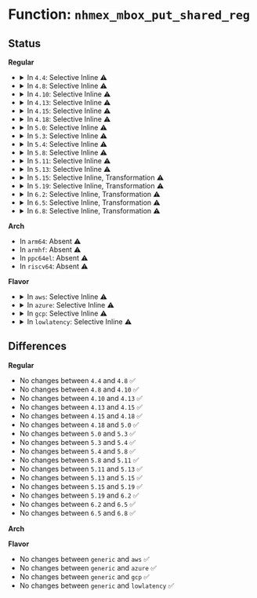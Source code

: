 # Function: <code>nhmex_mbox_put_shared_reg</code>

## Status
<b>Regular</b>
<ul>
<li>
<details>
<summary>In <code>4.4</code>: Selective Inline ⚠️</summary>

```c
void nhmex_mbox_put_shared_reg(struct intel_uncore_box *box, int idx);
```

**Collision:** Unique Static

**Inline:** Selective

**Transformation:** False

**Instances:**

```
In arch/x86/events/intel/uncore_nhmex.c (ffffffff81018150)
Location: arch/x86/events/intel/uncore_nhmex.c:607
Inline: True
Direct callers:
  - arch/x86/events/intel/uncore_nhmex.c:nhmex_mbox_get_constraint
  - arch/x86/events/intel/uncore_nhmex.c:nhmex_mbox_get_constraint
```
**Symbols:**

```
ffffffff81018150-ffffffff81018186: nhmex_mbox_put_shared_reg (STB_LOCAL)
```
</details>
</li>
<li>
<details>
<summary>In <code>4.8</code>: Selective Inline ⚠️</summary>

```c
void nhmex_mbox_put_shared_reg(struct intel_uncore_box *box, int idx);
```

**Collision:** Unique Static

**Inline:** Selective

**Transformation:** False

**Instances:**

```
In arch/x86/events/intel/uncore_nhmex.c (ffffffff810173b0)
Location: arch/x86/events/intel/uncore_nhmex.c:613
Inline: True
Direct callers:
  - arch/x86/events/intel/uncore_nhmex.c:nhmex_mbox_get_constraint
  - arch/x86/events/intel/uncore_nhmex.c:nhmex_mbox_get_constraint
```
**Symbols:**

```
ffffffff810173b0-ffffffff810173e6: nhmex_mbox_put_shared_reg (STB_LOCAL)
```
</details>
</li>
<li>
<details>
<summary>In <code>4.10</code>: Selective Inline ⚠️</summary>

```c
void nhmex_mbox_put_shared_reg(struct intel_uncore_box *box, int idx);
```

**Collision:** Unique Static

**Inline:** Selective

**Transformation:** False

**Instances:**

```
In arch/x86/events/intel/uncore_nhmex.c (ffffffff810175c0)
Location: arch/x86/events/intel/uncore_nhmex.c:613
Inline: True
Direct callers:
  - arch/x86/events/intel/uncore_nhmex.c:nhmex_mbox_get_constraint
  - arch/x86/events/intel/uncore_nhmex.c:nhmex_mbox_get_constraint
```
**Symbols:**

```
ffffffff810175c0-ffffffff810175f6: nhmex_mbox_put_shared_reg (STB_LOCAL)
```
</details>
</li>
<li>
<details>
<summary>In <code>4.13</code>: Selective Inline ⚠️</summary>

```c
void nhmex_mbox_put_shared_reg(struct intel_uncore_box *box, int idx);
```

**Collision:** Unique Static

**Inline:** Selective

**Transformation:** False

**Instances:**

```
In arch/x86/events/intel/uncore_nhmex.c (ffffffff810158d0)
Location: arch/x86/events/intel/uncore_nhmex.c:613
Inline: True
Direct callers:
  - arch/x86/events/intel/uncore_nhmex.c:nhmex_mbox_get_constraint
  - arch/x86/events/intel/uncore_nhmex.c:nhmex_mbox_get_constraint
```
**Symbols:**

```
ffffffff810158d0-ffffffff81015906: nhmex_mbox_put_shared_reg (STB_LOCAL)
```
</details>
</li>
<li>
<details>
<summary>In <code>4.15</code>: Selective Inline ⚠️</summary>

```c
void nhmex_mbox_put_shared_reg(struct intel_uncore_box *box, int idx);
```

**Collision:** Unique Static

**Inline:** Selective

**Transformation:** False

**Instances:**

```
In arch/x86/events/intel/uncore_nhmex.c (ffffffff81015c80)
Location: arch/x86/events/intel/uncore_nhmex.c:614
Inline: True
Direct callers:
  - arch/x86/events/intel/uncore_nhmex.c:nhmex_mbox_get_constraint
  - arch/x86/events/intel/uncore_nhmex.c:nhmex_mbox_get_constraint
```
**Symbols:**

```
ffffffff81015c80-ffffffff81015cb6: nhmex_mbox_put_shared_reg (STB_LOCAL)
```
</details>
</li>
<li>
<details>
<summary>In <code>4.18</code>: Selective Inline ⚠️</summary>

```c
void nhmex_mbox_put_shared_reg(struct intel_uncore_box *box, int idx);
```

**Collision:** Unique Static

**Inline:** Selective

**Transformation:** False

**Instances:**

```
In arch/x86/events/intel/uncore_nhmex.c (ffffffff81016a30)
Location: arch/x86/events/intel/uncore_nhmex.c:614
Inline: True
Direct callers:
  - arch/x86/events/intel/uncore_nhmex.c:nhmex_mbox_get_constraint
  - arch/x86/events/intel/uncore_nhmex.c:nhmex_mbox_get_constraint
```
**Symbols:**

```
ffffffff81016a30-ffffffff81016a66: nhmex_mbox_put_shared_reg (STB_LOCAL)
```
</details>
</li>
<li>
<details>
<summary>In <code>5.0</code>: Selective Inline ⚠️</summary>

```c
void nhmex_mbox_put_shared_reg(struct intel_uncore_box *box, int idx);
```

**Collision:** Unique Static

**Inline:** Selective

**Transformation:** False

**Instances:**

```
In arch/x86/events/intel/uncore_nhmex.c (ffffffff810171b0)
Location: arch/x86/events/intel/uncore_nhmex.c:614
Inline: True
Direct callers:
  - arch/x86/events/intel/uncore_nhmex.c:nhmex_mbox_get_constraint
  - arch/x86/events/intel/uncore_nhmex.c:nhmex_mbox_get_constraint
```
**Symbols:**

```
ffffffff810171b0-ffffffff810171e6: nhmex_mbox_put_shared_reg (STB_LOCAL)
```
</details>
</li>
<li>
<details>
<summary>In <code>5.3</code>: Selective Inline ⚠️</summary>

```c
void nhmex_mbox_put_shared_reg(struct intel_uncore_box *box, int idx);
```

**Collision:** Unique Static

**Inline:** Selective

**Transformation:** False

**Instances:**

```
In arch/x86/events/intel/uncore_nhmex.c (ffffffff81018940)
Location: arch/x86/events/intel/uncore_nhmex.c:614
Inline: True
Direct callers:
  - arch/x86/events/intel/uncore_nhmex.c:nhmex_mbox_get_constraint
  - arch/x86/events/intel/uncore_nhmex.c:nhmex_mbox_get_constraint
```
**Symbols:**

```
ffffffff81018940-ffffffff81018976: nhmex_mbox_put_shared_reg (STB_LOCAL)
```
</details>
</li>
<li>
<details>
<summary>In <code>5.4</code>: Selective Inline ⚠️</summary>

```c
void nhmex_mbox_put_shared_reg(struct intel_uncore_box *box, int idx);
```

**Collision:** Unique Static

**Inline:** Selective

**Transformation:** False

**Instances:**

```
In arch/x86/events/intel/uncore_nhmex.c (ffffffff810192d0)
Location: arch/x86/events/intel/uncore_nhmex.c:614
Inline: True
Direct callers:
  - arch/x86/events/intel/uncore_nhmex.c:nhmex_mbox_get_constraint
  - arch/x86/events/intel/uncore_nhmex.c:nhmex_mbox_get_constraint
```
**Symbols:**

```
ffffffff810192d0-ffffffff81019306: nhmex_mbox_put_shared_reg (STB_LOCAL)
```
</details>
</li>
<li>
<details>
<summary>In <code>5.8</code>: Selective Inline ⚠️</summary>

```c
void nhmex_mbox_put_shared_reg(struct intel_uncore_box *box, int idx);
```

**Collision:** Unique Static

**Inline:** Selective

**Transformation:** False

**Instances:**

```
In arch/x86/events/intel/uncore_nhmex.c (ffffffff8101aa30)
Location: arch/x86/events/intel/uncore_nhmex.c:614
Inline: True
Direct callers:
  - arch/x86/events/intel/uncore_nhmex.c:nhmex_mbox_put_constraint
  - arch/x86/events/intel/uncore_nhmex.c:nhmex_mbox_put_constraint
  - arch/x86/events/intel/uncore_nhmex.c:nhmex_mbox_put_constraint
  - arch/x86/events/intel/uncore_nhmex.c:nhmex_mbox_get_constraint
  - arch/x86/events/intel/uncore_nhmex.c:nhmex_mbox_get_constraint
```
**Symbols:**

```
ffffffff8101aa30-ffffffff8101aa66: nhmex_mbox_put_shared_reg (STB_LOCAL)
```
</details>
</li>
<li>
<details>
<summary>In <code>5.11</code>: Selective Inline ⚠️</summary>

```c
void nhmex_mbox_put_shared_reg(struct intel_uncore_box *box, int idx);
```

**Collision:** Unique Static

**Inline:** Selective

**Transformation:** False

**Instances:**

```
In arch/x86/events/intel/uncore_nhmex.c (ffffffff8101af20)
Location: arch/x86/events/intel/uncore_nhmex.c:614
Inline: True
Direct callers:
  - arch/x86/events/intel/uncore_nhmex.c:nhmex_mbox_put_constraint
  - arch/x86/events/intel/uncore_nhmex.c:nhmex_mbox_put_constraint
  - arch/x86/events/intel/uncore_nhmex.c:nhmex_mbox_put_constraint
  - arch/x86/events/intel/uncore_nhmex.c:nhmex_mbox_get_constraint
  - arch/x86/events/intel/uncore_nhmex.c:nhmex_mbox_get_constraint
```
**Symbols:**

```
ffffffff8101af20-ffffffff8101af56: nhmex_mbox_put_shared_reg (STB_LOCAL)
```
</details>
</li>
<li>
<details>
<summary>In <code>5.13</code>: Selective Inline ⚠️</summary>

```c
void nhmex_mbox_put_shared_reg(struct intel_uncore_box *box, int idx);
```

**Collision:** Unique Static

**Inline:** Selective

**Transformation:** False

**Instances:**

```
In arch/x86/events/intel/uncore_nhmex.c (ffffffff8101c2d0)
Location: arch/x86/events/intel/uncore_nhmex.c:614
Inline: True
Direct callers:
  - arch/x86/events/intel/uncore_nhmex.c:nhmex_mbox_put_constraint
  - arch/x86/events/intel/uncore_nhmex.c:nhmex_mbox_put_constraint
  - arch/x86/events/intel/uncore_nhmex.c:nhmex_mbox_put_constraint
  - arch/x86/events/intel/uncore_nhmex.c:nhmex_mbox_get_constraint
  - arch/x86/events/intel/uncore_nhmex.c:nhmex_mbox_get_constraint
```
**Symbols:**

```
ffffffff8101c2d0-ffffffff8101c306: nhmex_mbox_put_shared_reg (STB_LOCAL)
```
</details>
</li>
<li>
<details>
<summary>In <code>5.15</code>: Selective Inline, Transformation ⚠️</summary>

```c
void nhmex_mbox_put_shared_reg(struct intel_uncore_box *box, int idx);
```

**Collision:** Unique Static

**Inline:** Selective

**Transformation:** True

**Instances:**

```
In arch/x86/events/intel/uncore_nhmex.c (ffffffff8101f49a)
Location: arch/x86/events/intel/uncore_nhmex.c:614
Inline: True
Direct callers:
  - arch/x86/events/intel/uncore_nhmex.c:nhmex_mbox_put_constraint
  - arch/x86/events/intel/uncore_nhmex.c:nhmex_mbox_put_constraint
  - arch/x86/events/intel/uncore_nhmex.c:nhmex_mbox_put_constraint
  - arch/x86/events/intel/uncore_nhmex.c:nhmex_mbox_get_constraint
  - arch/x86/events/intel/uncore_nhmex.c:nhmex_mbox_get_constraint
```
**Symbols:**

```
ffffffff8101f460-ffffffff8101f4af: nhmex_mbox_put_shared_reg (STB_LOCAL)
ffffffff81c96a64-ffffffff81c96a83: nhmex_mbox_put_shared_reg.cold (STB_LOCAL)
```
</details>
</li>
<li>
<details>
<summary>In <code>5.19</code>: Selective Inline, Transformation ⚠️</summary>

```c
void nhmex_mbox_put_shared_reg(struct intel_uncore_box *box, int idx);
```

**Collision:** Unique Static

**Inline:** Selective

**Transformation:** True

**Instances:**

```
In arch/x86/events/intel/uncore_nhmex.c (ffffffff81022208)
Location: arch/x86/events/intel/uncore_nhmex.c:614
Inline: True
Direct callers:
  - arch/x86/events/intel/uncore_nhmex.c:nhmex_mbox_put_constraint
  - arch/x86/events/intel/uncore_nhmex.c:nhmex_mbox_put_constraint
  - arch/x86/events/intel/uncore_nhmex.c:nhmex_mbox_put_constraint
  - arch/x86/events/intel/uncore_nhmex.c:nhmex_mbox_get_constraint
  - arch/x86/events/intel/uncore_nhmex.c:nhmex_mbox_get_constraint
```
**Symbols:**

```
ffffffff810221c0-ffffffff8102222b: nhmex_mbox_put_shared_reg (STB_LOCAL)
ffffffff81e45ee9-ffffffff81e45f08: nhmex_mbox_put_shared_reg.cold (STB_LOCAL)
```
</details>
</li>
<li>
<details>
<summary>In <code>6.2</code>: Selective Inline, Transformation ⚠️</summary>

```c
void nhmex_mbox_put_shared_reg(struct intel_uncore_box *box, int idx);
```

**Collision:** Unique Static

**Inline:** Selective

**Transformation:** True

**Instances:**

```
In arch/x86/events/intel/uncore_nhmex.c (ffffffff81026dd8)
Location: arch/x86/events/intel/uncore_nhmex.c:614
Inline: True
Direct callers:
  - arch/x86/events/intel/uncore_nhmex.c:nhmex_mbox_put_constraint
  - arch/x86/events/intel/uncore_nhmex.c:nhmex_mbox_put_constraint
  - arch/x86/events/intel/uncore_nhmex.c:nhmex_mbox_put_constraint
  - arch/x86/events/intel/uncore_nhmex.c:nhmex_mbox_get_constraint
  - arch/x86/events/intel/uncore_nhmex.c:nhmex_mbox_get_constraint
```
**Symbols:**

```
ffffffff81026d90-ffffffff81026dfb: nhmex_mbox_put_shared_reg (STB_LOCAL)
ffffffff8205152c-ffffffff8205154b: nhmex_mbox_put_shared_reg.cold (STB_LOCAL)
```
</details>
</li>
<li>
<details>
<summary>In <code>6.5</code>: Selective Inline, Transformation ⚠️</summary>

```c
void nhmex_mbox_put_shared_reg(struct intel_uncore_box *box, int idx);
```

**Collision:** Unique Static

**Inline:** Selective

**Transformation:** True

**Instances:**

```
In arch/x86/events/intel/uncore_nhmex.c (ffffffff81026db8)
Location: arch/x86/events/intel/uncore_nhmex.c:614
Inline: True
Direct callers:
  - arch/x86/events/intel/uncore_nhmex.c:nhmex_mbox_put_constraint
  - arch/x86/events/intel/uncore_nhmex.c:nhmex_mbox_put_constraint
  - arch/x86/events/intel/uncore_nhmex.c:nhmex_mbox_put_constraint
  - arch/x86/events/intel/uncore_nhmex.c:nhmex_mbox_get_constraint
  - arch/x86/events/intel/uncore_nhmex.c:nhmex_mbox_get_constraint
```
**Symbols:**

```
ffffffff81026d70-ffffffff81026ddb: nhmex_mbox_put_shared_reg (STB_LOCAL)
ffffffff820cfa38-ffffffff820cfa57: nhmex_mbox_put_shared_reg.cold (STB_LOCAL)
```
</details>
</li>
<li>
<details>
<summary>In <code>6.8</code>: Selective Inline, Transformation ⚠️</summary>

```c
void nhmex_mbox_put_shared_reg(struct intel_uncore_box *box, int idx);
```

**Collision:** Unique Static

**Inline:** Selective

**Transformation:** True

**Instances:**

```
In arch/x86/events/intel/uncore_nhmex.c (ffffffff8102cf18)
Location: arch/x86/events/intel/uncore_nhmex.c:614
Inline: True
Direct callers:
  - arch/x86/events/intel/uncore_nhmex.c:nhmex_mbox_put_constraint
  - arch/x86/events/intel/uncore_nhmex.c:nhmex_mbox_put_constraint
  - arch/x86/events/intel/uncore_nhmex.c:nhmex_mbox_put_constraint
  - arch/x86/events/intel/uncore_nhmex.c:nhmex_mbox_get_constraint
  - arch/x86/events/intel/uncore_nhmex.c:nhmex_mbox_get_constraint
```
**Symbols:**

```
ffffffff8102ced0-ffffffff8102cf3b: nhmex_mbox_put_shared_reg (STB_LOCAL)
ffffffff821aa3a6-ffffffff821aa3c5: nhmex_mbox_put_shared_reg.cold (STB_LOCAL)
```
</details>
</li>
</ul>
<b>Arch</b>
<ul>
<li>
In <code>arm64</code>: Absent ⚠️
</li>
<li>
In <code>armhf</code>: Absent ⚠️
</li>
<li>
In <code>ppc64el</code>: Absent ⚠️
</li>
<li>
In <code>riscv64</code>: Absent ⚠️
</li>
</ul>
<b>Flavor</b>
<ul>
<li>
<details>
<summary>In <code>aws</code>: Selective Inline ⚠️</summary>

```c
void nhmex_mbox_put_shared_reg(struct intel_uncore_box *box, int idx);
```

**Collision:** Unique Static

**Inline:** Selective

**Transformation:** False

**Instances:**

```
In arch/x86/events/intel/uncore_nhmex.c (ffffffff810192d0)
Location: arch/x86/events/intel/uncore_nhmex.c:614
Inline: True
Direct callers:
  - arch/x86/events/intel/uncore_nhmex.c:nhmex_mbox_get_constraint
  - arch/x86/events/intel/uncore_nhmex.c:nhmex_mbox_get_constraint
```
**Symbols:**

```
ffffffff810192d0-ffffffff81019306: nhmex_mbox_put_shared_reg (STB_LOCAL)
```
</details>
</li>
<li>
<details>
<summary>In <code>azure</code>: Selective Inline ⚠️</summary>

```c
void nhmex_mbox_put_shared_reg(struct intel_uncore_box *box, int idx);
```

**Collision:** Unique Static

**Inline:** Selective

**Transformation:** False

**Instances:**

```
In arch/x86/events/intel/uncore_nhmex.c (ffffffff810186a0)
Location: arch/x86/events/intel/uncore_nhmex.c:614
Inline: True
Direct callers:
  - arch/x86/events/intel/uncore_nhmex.c:nhmex_mbox_get_constraint
  - arch/x86/events/intel/uncore_nhmex.c:nhmex_mbox_get_constraint
```
**Symbols:**

```
ffffffff810186a0-ffffffff810186d6: nhmex_mbox_put_shared_reg (STB_LOCAL)
```
</details>
</li>
<li>
<details>
<summary>In <code>gcp</code>: Selective Inline ⚠️</summary>

```c
void nhmex_mbox_put_shared_reg(struct intel_uncore_box *box, int idx);
```

**Collision:** Unique Static

**Inline:** Selective

**Transformation:** False

**Instances:**

```
In arch/x86/events/intel/uncore_nhmex.c (ffffffff81019290)
Location: arch/x86/events/intel/uncore_nhmex.c:614
Inline: True
Direct callers:
  - arch/x86/events/intel/uncore_nhmex.c:nhmex_mbox_get_constraint
  - arch/x86/events/intel/uncore_nhmex.c:nhmex_mbox_get_constraint
```
**Symbols:**

```
ffffffff81019290-ffffffff810192c6: nhmex_mbox_put_shared_reg (STB_LOCAL)
```
</details>
</li>
<li>
<details>
<summary>In <code>lowlatency</code>: Selective Inline ⚠️</summary>

```c
void nhmex_mbox_put_shared_reg(struct intel_uncore_box *box, int idx);
```

**Collision:** Unique Static

**Inline:** Selective

**Transformation:** False

**Instances:**

```
In arch/x86/events/intel/uncore_nhmex.c (ffffffff810194d0)
Location: arch/x86/events/intel/uncore_nhmex.c:614
Inline: True
Direct callers:
  - arch/x86/events/intel/uncore_nhmex.c:nhmex_mbox_get_constraint
  - arch/x86/events/intel/uncore_nhmex.c:nhmex_mbox_get_constraint
```
**Symbols:**

```
ffffffff810194d0-ffffffff81019506: nhmex_mbox_put_shared_reg (STB_LOCAL)
```
</details>
</li>
</ul>

## Differences
<b>Regular</b>
<ul>
<li>
No changes between <code>4.4</code> and <code>4.8</code> ✅
</li>
<li>
No changes between <code>4.8</code> and <code>4.10</code> ✅
</li>
<li>
No changes between <code>4.10</code> and <code>4.13</code> ✅
</li>
<li>
No changes between <code>4.13</code> and <code>4.15</code> ✅
</li>
<li>
No changes between <code>4.15</code> and <code>4.18</code> ✅
</li>
<li>
No changes between <code>4.18</code> and <code>5.0</code> ✅
</li>
<li>
No changes between <code>5.0</code> and <code>5.3</code> ✅
</li>
<li>
No changes between <code>5.3</code> and <code>5.4</code> ✅
</li>
<li>
No changes between <code>5.4</code> and <code>5.8</code> ✅
</li>
<li>
No changes between <code>5.8</code> and <code>5.11</code> ✅
</li>
<li>
No changes between <code>5.11</code> and <code>5.13</code> ✅
</li>
<li>
No changes between <code>5.13</code> and <code>5.15</code> ✅
</li>
<li>
No changes between <code>5.15</code> and <code>5.19</code> ✅
</li>
<li>
No changes between <code>5.19</code> and <code>6.2</code> ✅
</li>
<li>
No changes between <code>6.2</code> and <code>6.5</code> ✅
</li>
<li>
No changes between <code>6.5</code> and <code>6.8</code> ✅
</li>
</ul>
<b>Arch</b>
<ul>
</ul>
<b>Flavor</b>
<ul>
<li>
No changes between <code>generic</code> and <code>aws</code> ✅
</li>
<li>
No changes between <code>generic</code> and <code>azure</code> ✅
</li>
<li>
No changes between <code>generic</code> and <code>gcp</code> ✅
</li>
<li>
No changes between <code>generic</code> and <code>lowlatency</code> ✅
</li>
</ul>
